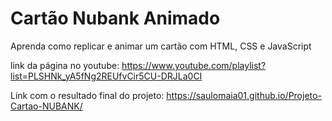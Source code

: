 # Cartão Nubank Animado

Aprenda como replicar e animar um cartão com HTML, CSS e JavaScript

link da página no youtube: https://www.youtube.com/playlist?list=PLSHNk_yA5fNg2REUfvCir5CU-DRJLa0CI

Link com o resultado final do projeto: https://saulomaia01.github.io/Projeto-Cartao-NUBANK/


